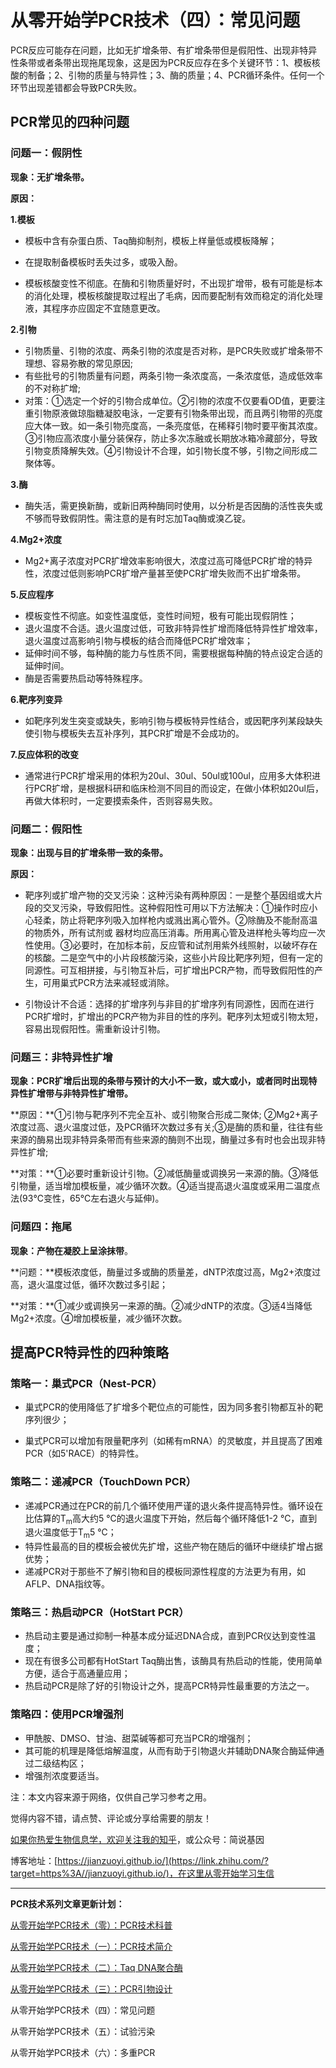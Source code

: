 # 从零开始学PCR技术（四）：常见问题

PCR反应可能存在问题，比如无扩增条带、有扩增条带但是假阳性、出现非特异性条带或者条带出现拖尾现象，这是因为PCR反应存在多个关键环节：1、模板核酸的制备；2、引物的质量与特异性；3、酶的质量；4、PCR循环条件。任何一个环节出现差错都会导致PCR失败。

## PCR常见的四种问题

### 问题一：假阴性

**现象：无扩增条带。**

**原因：**

**1.模板**

* 模板中含有杂蛋白质、Taq酶抑制剂，模板上样量低或模板降解；

* 在提取制备模板时丢失过多，或吸入酚。

* 模板核酸变性不彻底。在酶和引物质量好时，不出现扩增带，极有可能是标本的消化处理，模板核酸提取过程出了毛病，因而要配制有效而稳定的消化处理液，其程序亦应固定不宜随意更改。

**2.引物**

* 引物质量、引物的浓度、两条引物的浓度是否对称，是PCR失败或扩增条带不理想、容易弥散的常见原因; 
* 有些批号的引物质量有问题，两条引物一条浓度高，一条浓度低，造成低效率的不对称扩增; 
* 对策：①选定一个好的引物合成单位。②引物的浓度不仅要看OD值，更要注重引物原液做琼脂糖凝胶电泳，一定要有引物条带出现，而且两引物带的亮度应大体一致。如一条引物亮度高，一条亮度低，在稀释引物时要平衡其浓度。③引物应高浓度小量分装保存，防止多次冻融或长期放冰箱冷藏部分，导致引物变质降解失效。④引物设计不合理，如引物长度不够，引物之间形成二聚体等。

**3.酶**

* 酶失活，需更换新酶，或新旧两种酶同时使用，以分析是否因酶的活性丧失或不够而导致假阴性。需注意的是有时忘加Taq酶或溴乙锭。

**4.Mg2+浓度**

* Mg2+离子浓度对PCR扩增效率影响很大，浓度过高可降低PCR扩增的特异性，浓度过低则影响PCR扩增产量甚至使PCR扩增失败而不出扩增条带。

**5.反应程序**

* 模板变性不彻底。如变性温度低，变性时间短，极有可能出现假阴性；
* 退火温度不合适。退火温度过低，可致非特异性扩增而降低特异性扩增效率，退火温度过高影响引物与模板的结合而降低PCR扩增效率；
* 延伸时间不够，每种酶的能力与性质不同，需要根据每种酶的特点设定合适的延伸时间。
* 酶是否需要热启动等特殊程序。

**6.靶序列变异**

* 如靶序列发生突变或缺失，影响引物与模板特异性结合，或因靶序列某段缺失使引物与模板失去互补序列，其PCR扩增是不会成功的。

**7.反应体积的改变**

* 通常进行PCR扩增采用的体积为20ul、30ul、50ul或100ul，应用多大体积进行PCR扩增，是根据科研和临床检测不同目的而设定，在做小体积如20ul后，再做大体积时，一定要摸索条件，否则容易失败。

### 问题二：假阳性

**现象：出现与目的扩增条带一致的条带。**

**原因：**

* 靶序列或扩增产物的交叉污染：这种污染有两种原因：一是整个基因组或大片段的交叉污染，导致假阳性。这种假阳性可用以下方法解决：①操作时应小心轻柔，防止将靶序列吸入加样枪内或溅出离心管外。②除酶及不能耐高温的物质外，所有试剂或 器材均应高压消毒。所用离心管及进样枪头等均应一次性使用。③必要时，在加标本前，反应管和试剂用紫外线照射，以破坏存在的核酸。二是空气中的小片段核酸污染，这些小片段比靶序列短，但有一定的同源性。可互相拼接，与引物互补后，可扩增出PCR产物，而导致假阳性的产生，可用巢式PCR方法来减轻或消除。

* 引物设计不合适：选择的扩增序列与非目的扩增序列有同源性，因而在进行PCR扩增时，扩增出的PCR产物为非目的性的序列。靶序列太短或引物太短，容易出现假阳性。需重新设计引物。

### 问题三：非特异性扩增

**现象：PCR扩增后出现的条带与预计的大小不一致，或大或小，或者同时出现特异性扩增带与非特异性扩增带。**

**原因：**①引物与靶序列不完全互补、或引物聚合形成二聚体; ②Mg2+离子浓度过高、退火温度过低，及PCR循环次数过多有关;③是酶的质和量，往往有些来源的酶易出现非特异条带而有些来源的酶则不出现，酶量过多有时也会出现非特异性扩增; 

**对策：**①必要时重新设计引物。②减低酶量或调换另一来源的酶。③降低引物量，适当增加模板量，减少循环次数。④适当提高退火温度或采用二温度点法(93℃变性，65℃左右退火与延伸)。

### 问题四：拖尾

**现象：产物在凝胶上呈涂抹带**。

**问题：**模板浓度低，酶量过多或酶的质量差，dNTP浓度过高，Mg2+浓度过高，退火温度过低，循环次数过多引起；

**对策：**①减少或调换另一来源的酶。②减少dNTP的浓度。③适4当降低Mg2+浓度。④增加模板量，减少循环次数。

## 提高PCR特异性的四种策略

### 策略一：巢式PCR（Nest-PCR）

* 巢式PCR的使用降低了扩增多个靶位点的可能性，因为同多套引物都互补的靶序列很少；

* 巢式PCR可以增加有限量靶序列（如稀有mRNA）的灵敏度，并且提高了困难PCR（如5'RACE）的特异性。

### 策略二：递减PCR（TouchDown PCR）

* 递减PCR通过在PCR的前几个循环使用严谨的退火条件提高特异性。循环设在比估算的T<sub>m</sub>高大约5 ℃的退火温度下开始，然后每个循环降低1-2 ℃，直到退火温度低于T<sub>m</sub>5 ℃；
* 特异性最高的目的模板会被优先扩增，这些产物在随后的循环中继续扩增占据优势；
* 递减PCR对于那些不了解引物和目的模板同源性程度的方法更为有用，如AFLP、DNA指纹等。

### 策略三：热启动PCR（HotStart PCR）

* 热启动主要是通过抑制一种基本成分延迟DNA合成，直到PCR仪达到变性温度；
* 现在有很多公司都有HotStart Taq酶出售，该酶具有热启动的性能，使用简单方便，适合于高通量应用；
* 热启动PCR是除了好的引物设计之外，提高PCR特异性最重要的方法之一。

### 策略四：使用PCR增强剂

* 甲酰胺、DMSO、甘油、甜菜碱等都可充当PCR的增强剂；
* 其可能的机理是降低熔解温度，从而有助于引物退火并辅助DNA聚合酶延伸通过二级结构区；
* 增强剂浓度要适当。

注：本文内容来源于网络，仅供自己学习参考之用。



觉得内容不错，请点赞、评论或分享给需要的朋友！

[如果你热爱生物信息学，欢迎关注我的知乎](https://www.zhihu.com/people/jianzuoyi)，或公众号：简说基因

博客地址：[https://jianzuoyi.github.io/](https://link.zhihu.com/?target=https%3A//jianzuoyi.github.io/)，在这里从零开始学习生信

---

**PCR技术系列文章更新计划：**

[从零开始学PCR技术（零）：PCR技术科普](https://zhuanlan.zhihu.com/p/319757338)

[从零开始学PCR技术（一）：PCR技术简介](https://zhuanlan.zhihu.com/p/315451374)

[从零开始学PCR技术（二）：Taq DNA聚合酶](https://zhuanlan.zhihu.com/p/319408322)

[从零开始学PCR技术（三）：PCR引物设计](https://zhuanlan.zhihu.com/p/322323091)

从零开始学PCR技术（四）：常见问题

从零开始学PCR技术（五）：试验污染

从零开始学PCR技术（六）：多重PCR

